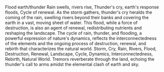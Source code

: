 Flood earth/thunder
Rain swells, rivers rise,
Thunder's cry, earth's response floods,
Cycle of renewal.
As the storm gathers, thunder's cry heralds the coming of the rain, swelling rivers beyond their banks and covering the earth in a vast, moving sheet of water. This flood, while a force of destruction, is also an agent of renewal, redistributing nutrients and reshaping the landscape. The cycle of rain, thunder, and flooding, a powerful expression of nature's dynamics, reflects the interconnectedness of the elements and the ongoing process of destruction, renewal, and rebirth that characterizes the natural world.
Storm, Cry, Rain, Rivers, Flood, Destruction, Renewal, Landscape, Cycle, Dynamics, Interconnectedness, Rebirth, Natural World.
Tremors reverberate through the land, echoing the thunder's call to arms amidst the elemental clash of earth and sky.